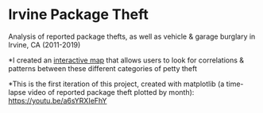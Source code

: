 # Irvine Package Theft
Analysis of reported package thefts, as well as vehicle & garage burglary in Irvine, CA (2011-2019)

*I created an [interactive map](https://hassenmorad.github.io/irvine.html) that allows users to look for correlations & patterns between these different categories of petty theft

*This is the first iteration of this project, created with matplotlib (a time-lapse video of reported package theft plotted by month): https://youtu.be/a6sYRXIeFhY
